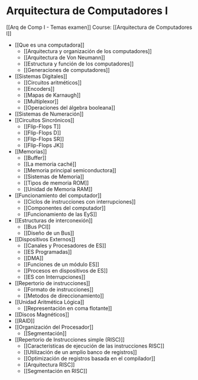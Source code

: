 # Arquitectura de Computadores I
[[Arq de Comp I - Temas examen]]
Course: [[Arquitectura de Computadores I]]

- [[Que es una computadora]]
	- [[Arquitectura y organización de los computadores]]
	- [[Arquitectura de Von Neumann]]
	- [[Estructura y función de los computadores]]
	- [[Generaciones de computadores]]
- [[Sistemas Digitales]]
	- [[Circuitos aritméticos]]
	- [[Encoders]]
	- [[Mapas de Karnaugh]]
	- [[Multiplexor]]
	- [[Operaciones del álgebra booleana]]
- [[Sistemas de Numeración]]
- [[Circuitos Sincrónicos]]
	- [[Flip-Flops T]]
	- [[Flip-Flops D]]
	- [[Flip-Flops SR]]
	- [[Flip-Flops JK]]
- [[Memorias]]
	- [[Buffer]]
	- [[La memoria caché]]
	- [[Memoria principal semiconductora]]
	- [[Sistemas de Memoria]]
	- [[Tipos de memoria ROM]]
	- [[Unidad de Memoria RAM]]
- [[Funcionamiento del computador]]
	- [[Ciclos de instrucciones con interrupciones]]
	- [[Componentes del computador]]
	- [[Funcionamiento de las EyS]]
- [[Estructuras de interconexión]]
	- [[Bus PCI]]
	- [[Diseño de un Bus]]
- [[Dispositivos Externos]]
	- [[Canales y Procesadores de ES]]
	- [[ES Programadas]]
	- [[DMA]]
	- [[Funciones de un módulo ES]]
	- [[Procesos en dispositivos de ES]]
	- [[ES con Interrupciones]]
- [[Repertorio de instrucciones]]
	- [[Formato de instrucciones]]
	- [[Metodos de direccionamiento]]
- [[Unidad Aritmética Lógica]]
	- [[Representación en coma flotante]]
- [[Discos Magnéticos]]
- [[RAID]]
- [[Organización del Procesador]]
	- [[Segmentación]]
- [[Repertorio de Instrucciones simple (RISC)]] 
	- [[Características de ejecución de las instrucciones RISC]]
	- [[Utilización de un amplio banco de registros]]
	- [[Optimización de registros basada en el compilador]]
	- [[Arquitectura RISC]]
	- [[Segmentación en RISC]]
